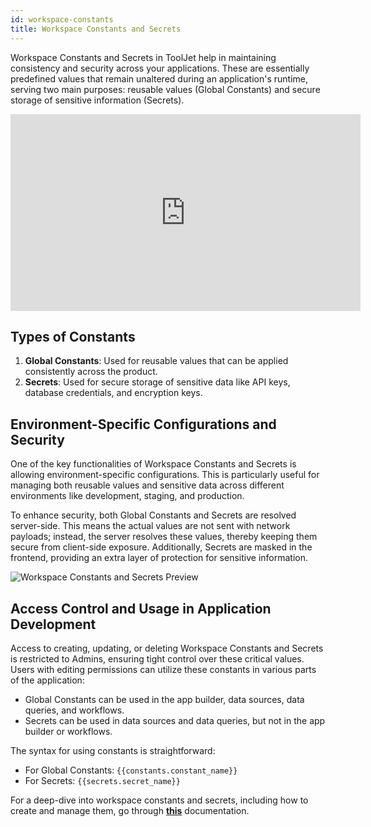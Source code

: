 ```yaml
---
id: workspace-constants
title: Workspace Constants and Secrets
---
```


Workspace Constants and Secrets in ToolJet help in maintaining consistency and security across your applications. These are essentially predefined values that remain unaltered during an application's runtime, serving two main purposes: reusable values (Global Constants) and secure storage of sensitive information (Secrets).

<div class="video-container">
    <iframe width="560" height="315" src="https://www.youtube.com/embed/rwXruKCUOqA?si=u3Cly11OeRYjqVmf&rel=0" frameborder="0" allow="accelerometer; autoplay; encrypted-media; gyroscope; picture-in-picture" allowfullscreen></iframe>
</div>
<div style={{paddingTop:'24px', paddingBottom:'24px'}}>

## Types of Constants

1. **Global Constants**: Used for reusable values that can be applied consistently across the product.
2. **Secrets**: Used for secure storage of sensitive data like API keys, database credentials, and encryption keys.

## Environment-Specific Configurations and Security

One of the key functionalities of Workspace Constants and Secrets is allowing environment-specific configurations. This is particularly useful for managing both reusable values and sensitive data across different environments like development, staging, and production. 

To enhance security, both Global Constants and Secrets are resolved server-side. This means the actual values are not sent with network payloads; instead, the server resolves these values, thereby keeping them secure from client-side exposure. Additionally, Secrets are masked in the frontend, providing an extra layer of protection for sensitive information.

<div style={{textAlign: 'center'}}>
    <img className="screenshot-full" src="/img/tooljet-concepts/workspace-constants/workspace-constants-preview-v2.png" alt="Workspace Constants and Secrets Preview" />
</div>

</div>

<div style={{paddingTop:'24px', paddingBottom:'24px'}}>

## Access Control and Usage in Application Development

Access to creating, updating, or deleting Workspace Constants and Secrets is restricted to Admins, ensuring tight control over these critical values. Users with editing permissions can utilize these constants in various parts of the application:

- Global Constants can be used in the app builder, data sources, data queries, and workflows.
- Secrets can be used in data sources and data queries, but not in the app builder or workflows.

The syntax for using constants is straightforward:
- For Global Constants: `{{constants.constant_name}}`
- For Secrets: `{{secrets.secret_name}}`

</div>

For a deep-dive into workspace constants and secrets, including how to create and manage them, go through **[this](/docs/org-management/workspaces/workspace_constants/)** documentation.